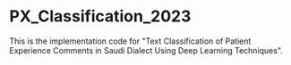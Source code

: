 # PX_Classification_2023
This is the implementation code for "Text Classification of Patient Experience Comments in Saudi Dialect Using Deep Learning Techniques".
